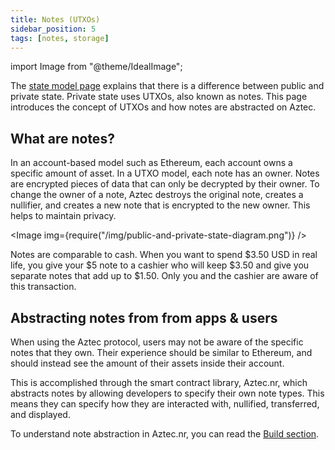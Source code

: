```yaml
---
title: Notes (UTXOs)
sidebar_position: 5
tags: [notes, storage]
---
```


import Image from "@theme/IdealImage";

The [state model page](./state_model.md) explains that there is a difference between public and private state. Private state uses UTXOs, also known as notes. This page introduces the concept of UTXOs and how notes are abstracted on Aztec.

## What are notes?

In an account-based model such as Ethereum, each account owns a specific amount of asset. In a UTXO model, each note has an owner. Notes are encrypted pieces of data that can only be decrypted by their owner. To change the owner of a note, Aztec destroys the original note, creates a nullifier, and creates a new note that is encrypted to the new owner. This helps to maintain privacy.

 <Image img={require("/img/public-and-private-state-diagram.png")} />

Notes are comparable to cash. When you want to spend $3.50 USD in real life, you give your $5 note to a cashier who will keep $3.50 and give you separate notes that add up to $1.50. Only you and the cashier are aware of this transaction.

## Abstracting notes from from apps & users

When using the Aztec protocol, users may not be aware of the specific notes that they own. Their experience should be similar to Ethereum, and should instead see the amount of their assets inside their account. 

This is accomplished through the smart contract library, Aztec.nr, which abstracts notes by allowing developers to specify their own note types. This means they can specify how they are interacted with, nullified, transferred, and displayed. 

To understand note abstraction in Aztec.nr, you can read the [Build section](../../../developers/guides/smart_contracts/writing_contracts/notes/index.md).

